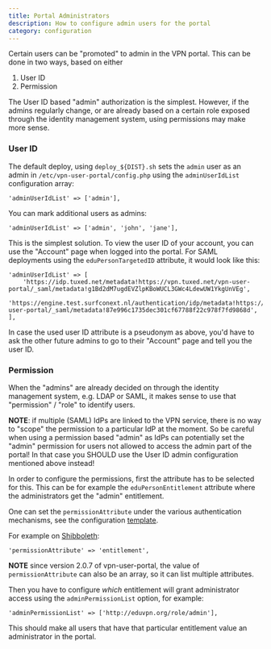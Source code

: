 ```yaml
---
title: Portal Administrators
description: How to configure admin users for the portal
category: configuration
---
```


Certain users can be "promoted" to admin in the VPN portal. This can be done in
two ways, based on either

1. User ID
2. Permission

The User ID based "admin" authorization is the simplest. However, if the 
admins regularly change, or are already based on a certain role exposed through 
the identity management system, using permissions may make more sense.

### User ID

The default deploy, using `deploy_${DIST}.sh` sets the `admin` user as an
admin in `/etc/vpn-user-portal/config.php` using the `adminUserIdList` 
configuration array:

    'adminUserIdList' => ['admin'],

You can mark additional users as admins:

    'adminUserIdList' => ['admin', 'john', 'jane'],

This is the simplest solution. To view the user ID of your account, you can use 
the "Account" page when logged into the portal. For SAML deployments using the 
`eduPersonTargetedID` attribute, it would look like this:

    'adminUserIdList' => [
        'https://idp.tuxed.net/metadata!https://vpn.tuxed.net/vpn-user-portal/_saml/metadata!g1Bd2dM7ugdEVZlpKBoWUCL3GWc4LdewUW1YkgUnVEg',
        'https://engine.test.surfconext.nl/authentication/idp/metadata!https://vpn.tuxed.net/vpn-user-portal/_saml/metadata!87e996c1735dec301cf67788f22c978f7fd9868d',
    ],

In case the used user ID attribute is a pseudonym as above, you'd have to ask
the other future admins to go to their "Account" page and tell you the user ID.

### Permission

When the "admins" are already decided on through the identity management 
system, e.g. LDAP or SAML, it makes sense to use that "permission" / "role" to 
identify users.

**NOTE**: if multiple (SAML) IdPs are linked to the VPN service, there is no 
way to "scope" the permission to a particular IdP at the moment. So be careful
when using a permission based "admin" as IdPs can potentially set the "admin"
permission for users not allowed to access the admin part of the portal! In 
that case you SHOULD use the User ID admin configuration mentioned above 
instead!

In order to configure the permissions, first the attribute has to be selected 
for this. This can be for example the `eduPersonEntitlement` attribute where 
the administrators get the "admin" entitlement. 

One can set the `permissionAttribute` under the various authentication 
mechanisms, see the configuration [template](https://github.com/eduvpn/vpn-user-portal/blob/v2/config/config.php.example). 

For example on [Shibboleth](SHIBBOLETH_SP.md):

    'permissionAttribute' => 'entitlement',

**NOTE** since version 2.0.7 of vpn-user-portal, the value of 
`permissionAttribute` can also be an array, so it can list multiple attributes.

Then you have to configure _which_ entitlement will grant administrator access
using the `adminPermissionList` option, for example:

    'adminPermissionList' => ['http://eduvpn.org/role/admin'],

This should make all users that have that particular entitlement value an 
administrator in the portal.

